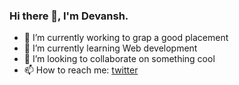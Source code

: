 ### Hi there 👋, I'm Devansh.

<!--
**devil-1964/devil-1964** is a ✨ _special_ ✨ repository because its `README.md` (this file) appears on your GitHub profile.

Here are some ideas to get you started:
-->
- 🔭 I’m currently working to grap a good placement
- 🌱 I’m currently learning Web development
- 👯 I’m looking to collaborate on something cool
- 📫 How to reach me: <a href="https://twitter.com/Devansh1Devil">twitter</a>

